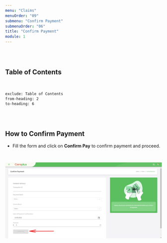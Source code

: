 ```yaml
---
menu: "Claims"
menuOrder: "09"
submenu: "Confirm Payment"
submenuOrder: "06"
title: "Confirm Payment"
module: 1
---
```


<br />
<br />

## Table of Contents

<br />

```toc
exclude: Table of Contents
from-heading: 2
to-heading: 6
```

<br />
<br />

## How to Confirm Payment

- Fill the form and click on **Confirm Pay** to confirm payment and proceed.

<br />

![Careplus Confirm Payment](/images/CareplusConfirmPayment.png "Confirm Payment")

<br>
